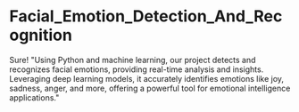 # Facial_Emotion_Detection_And_Recognition
Sure!  "Using Python and machine learning, our project detects and recognizes facial emotions, providing real-time analysis and insights. Leveraging deep learning models, it accurately identifies emotions like joy, sadness, anger, and more, offering a powerful tool for emotional intelligence applications."
